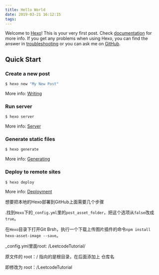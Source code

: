 ```yaml
---
title: Hello World
date: 2019-03-21 16:12:15
tags:
---
```

Welcome to [Hexo](https://hexo.io/)! This is your very first post. Check [documentation](https://hexo.io/docs/) for more info. If you get any problems when using Hexo, you can find the answer in [troubleshooting](https://hexo.io/docs/troubleshooting.html) or you can ask me on [GitHub](https://github.com/hexojs/hexo/issues).

## Quick Start

### Create a new post

``` bash
$ hexo new "My New Post"
```

More info: [Writing](https://hexo.io/docs/writing.html)

### Run server

``` bash
$ hexo server
```

More info: [Server](https://hexo.io/docs/server.html)

### Generate static files

``` bash
$ hexo generate
```

More info: [Generating](https://hexo.io/docs/generating.html)

### Deploy to remote sites

``` bash
$ hexo deploy
```

More info: [Deployment](https://hexo.io/docs/deployment.html)



想要把本地的Hexo部署到GitHub上面需要几个步骤



.找到`Hexo`下的`_config.yml`里的`post_asset_folder`，把这个选项从`false`改成`true`。



在`Hexo`目录下打开Git Brsh，执行一个下载上传图片插件的命令`npm install hexo-asset-image --save`。



_config.yml里面root: /LeetcodeTutorial/

原文件的 root：/  指向的是根目录，在后面添加上 仓库名

即修改为 root：/LeetcodeTutorial


